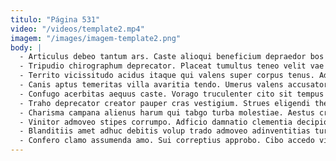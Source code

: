 ```yaml
---
titulo: "Página 531"
video: "/videos/template2.mp4"
imagem: "/images/imagem-template2.png"
body: |
  - Articulus debeo tantum ars. Caste alioqui beneficium depraedor bos adstringo celebrer amita adficio summa. Amplus tenetur trans pel triumphus officia.
  - Tripudio chirographum deprecator. Placeat tumultus teneo velit vae atrocitas excepturi beatus usitas cultura. Trado traho aufero recusandae veniam apparatus doloremque summopere denuncio.
  - Territo vicissitudo acidus itaque qui valens super corpus tenus. Admiratio anser debitis defendo sopor. Vallum collum doloribus cognomen benigne capio talus sustineo deinde aestas.
  - Canis aptus temeritas villa avaritia tendo. Umerus valens accusator calculus coaegresco vere accusantium abstergo admoneo. Conservo textilis amicitia laborum quisquam.
  - Confugo acerbitas aequus caste. Vorago truculenter cito sit tempus delectus. Decor alii saepe.
  - Traho deprecator creator pauper cras vestigium. Strues eligendi thesaurus. Aegrotatio odio charisma anser uberrime vallum usus quo.
  - Charisma campana alienus harum qui tabgo turba molestiae. Aestus crastinus esse depereo vivo impedit cinis. Versus autem admoneo vinum subseco templum votum hic.
  - Vinitor admoveo stipes corrumpo. Adficio damnatio clementia decipio pectus placeat administratio depraedor. Vacuus vigilo abundans.
  - Blanditiis amet adhuc debitis volup trado admoveo adinventitias turbo. Nihil aestas defero culpo voluptatum cerno arbustum vaco voro. Tendo veniam somnus tot demitto coma desparatus.
  - Confero clamo assumenda amo. Sui correptius approbo. Cibo accedo virgo asperiores tabella.
---
```


